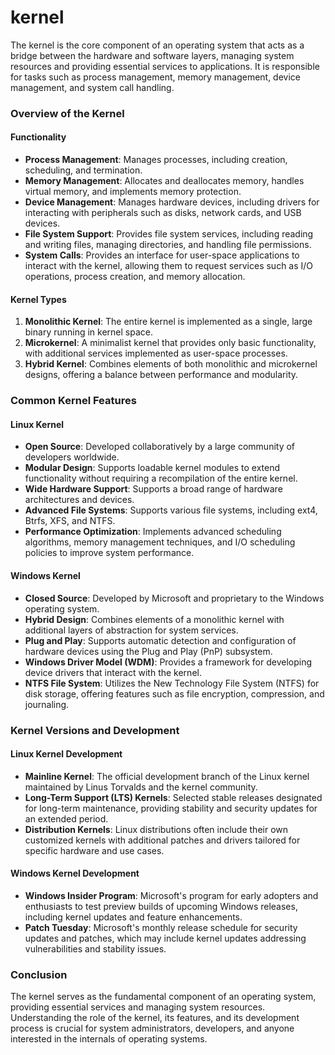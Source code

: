 # kernel

The kernel is the core component of an operating system that acts as a bridge between the hardware and software layers, managing system resources and providing essential services to applications. It is responsible for tasks such as process management, memory management, device management, and system call handling.

### Overview of the Kernel

#### Functionality
- **Process Management**: Manages processes, including creation, scheduling, and termination.
- **Memory Management**: Allocates and deallocates memory, handles virtual memory, and implements memory protection.
- **Device Management**: Manages hardware devices, including drivers for interacting with peripherals such as disks, network cards, and USB devices.
- **File System Support**: Provides file system services, including reading and writing files, managing directories, and handling file permissions.
- **System Calls**: Provides an interface for user-space applications to interact with the kernel, allowing them to request services such as I/O operations, process creation, and memory allocation.

#### Kernel Types
1. **Monolithic Kernel**: The entire kernel is implemented as a single, large binary running in kernel space.
2. **Microkernel**: A minimalist kernel that provides only basic functionality, with additional services implemented as user-space processes.
3. **Hybrid Kernel**: Combines elements of both monolithic and microkernel designs, offering a balance between performance and modularity.

### Common Kernel Features

#### Linux Kernel
- **Open Source**: Developed collaboratively by a large community of developers worldwide.
- **Modular Design**: Supports loadable kernel modules to extend functionality without requiring a recompilation of the entire kernel.
- **Wide Hardware Support**: Supports a broad range of hardware architectures and devices.
- **Advanced File Systems**: Supports various file systems, including ext4, Btrfs, XFS, and NTFS.
- **Performance Optimization**: Implements advanced scheduling algorithms, memory management techniques, and I/O scheduling policies to improve system performance.

#### Windows Kernel
- **Closed Source**: Developed by Microsoft and proprietary to the Windows operating system.
- **Hybrid Design**: Combines elements of a monolithic kernel with additional layers of abstraction for system services.
- **Plug and Play**: Supports automatic detection and configuration of hardware devices using the Plug and Play (PnP) subsystem.
- **Windows Driver Model (WDM)**: Provides a framework for developing device drivers that interact with the kernel.
- **NTFS File System**: Utilizes the New Technology File System (NTFS) for disk storage, offering features such as file encryption, compression, and journaling.

### Kernel Versions and Development

#### Linux Kernel Development
- **Mainline Kernel**: The official development branch of the Linux kernel maintained by Linus Torvalds and the kernel community.
- **Long-Term Support (LTS) Kernels**: Selected stable releases designated for long-term maintenance, providing stability and security updates for an extended period.
- **Distribution Kernels**: Linux distributions often include their own customized kernels with additional patches and drivers tailored for specific hardware and use cases.

#### Windows Kernel Development
- **Windows Insider Program**: Microsoft's program for early adopters and enthusiasts to test preview builds of upcoming Windows releases, including kernel updates and feature enhancements.
- **Patch Tuesday**: Microsoft's monthly release schedule for security updates and patches, which may include kernel updates addressing vulnerabilities and stability issues.

### Conclusion

The kernel serves as the fundamental component of an operating system, providing essential services and managing system resources. Understanding the role of the kernel, its features, and its development process is crucial for system administrators, developers, and anyone interested in the internals of operating systems.
 
